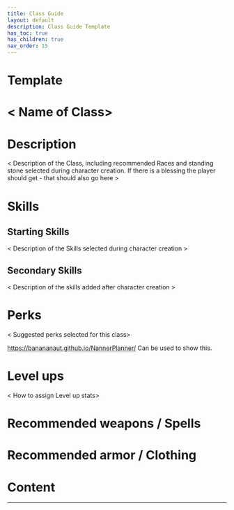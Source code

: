 ```yaml
---
title: Class Guide
layout: default
description: Class Guide Template
has_toc: true
has_children: true
nav_order: 15
---
```


# Template

# < Name of Class>

# Description

< Description of the Class, including recommended Races and standing stone selected during character creation. If there is a blessing the player should get - that should also go here >

# Skills

## Starting Skills
< Description of the Skills selected during character creation >

## Secondary Skills
< Description of the skills added after character creation >

# Perks
< Suggested perks selected for this class>

https://banananaut.github.io/NannerPlanner/ Can be used to show this.

# Level ups

< How to assign Level up stats>

# Recommended weapons / Spells

# Recommended armor / Clothing

# Content 


---